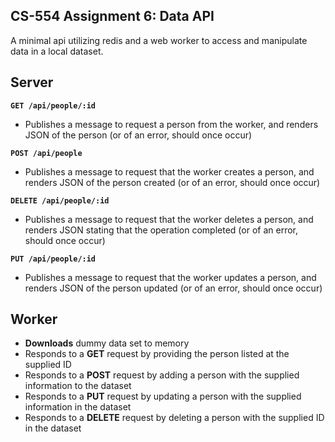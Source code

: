 ## CS-554 Assignment 6: Data API

A minimal api utilizing redis and a web worker to access and manipulate data in a local dataset.

## Server
**`GET /api/people/:id`**
- Publishes a message to request a person from the worker, and renders JSON of the person (or of an error, should once occur)

**`POST /api/people`**
- Publishes a message to request that the worker creates a person, and renders JSON of the person created (or of an error, should once occur)

**`DELETE /api/people/:id`**
- Publishes a message to request that the worker deletes a person, and renders JSON stating that the operation completed (or of an error, should once occur)

**`PUT /api/people/:id`**
- Publishes a message to request that the worker updates a person, and renders JSON of the person updated (or of an error, should once occur)

## Worker
- **Downloads** dummy data set to memory
- Responds to a **GET** request by providing the person listed at the supplied ID
- Responds to a **POST** request by adding a person with the supplied information to the dataset
- Responds to a **PUT** request by updating a person with the supplied information in the dataset
- Responds to a **DELETE** request by deleting a person with the supplied ID in the dataset
